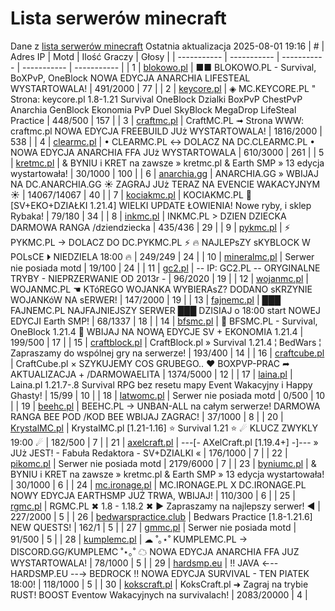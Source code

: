 
# Lista serwerów minecraft
Dane z [lista serwerów minecraft](https://mcserwery.pl/)
Ostatnia aktualizacja 2025-08-01 19:16
| # | Adres IP | Motd | Ilość Graczy | Głosy |
| ----------- | ----------- | ----------- | ----------- | ----------- |
| 1 | 	[blokowo.pl](https://mcserwery.pl/serwery/minecraft/98/) | ■■ BLOKOWO.PL - Survival, BoXPvP, OneBlock NOWA EDYCJA ANARCHIA LIFESTEAL WYSTARTOWALA! | 491/2000 | 77 |
| 2 | 	[keycore.pl](https://mcserwery.pl/serwery/minecraft/252/) | ◈ MC.KEYCORE.PL " Strona: keycore.pl 1.8-1.21 Survival OneBlock Dzialki BoxPvP ChestPvP Anarchia GenBlock Ekonomia PvP Duel SkyBlock MegaDrop LifeSteal Practice | 448/500 | 157 |
| 3 | 	[craftmc.pl](https://mcserwery.pl/serwery/minecraft/87/) | CraftMC.PL ➟ Strona WWW: craftmc.pl NOWA EDYCJA FREEBUILD JUż WYSTARTOWALA! | 1816/2000 | 538 |
| 4 | 	[clearmc.pl](https://mcserwery.pl/serwery/minecraft/194/) | • CLEARMC.PL ↔ DOLACZ NA DC.CLEARMC.PL • NOWA EDYCJA ANARCHIA FFA JUż WYSTARTOWALA | 610/3000 | 261 |
| 5 | 	[kretmc.pl](https://mcserwery.pl/serwery/minecraft/182/) | & BYNIU i KRET na zawsze » kretmc.pl & Earth SMP » 13 edycja wystartowała! | 30/1000 | 100 |
| 6 | 	[anarchia.gg](https://mcserwery.pl/serwery/minecraft/14/) | ANARCHIA.GG » WBIJAJ NA DC.ANARCHIA.GG ☀ ZAGRAJ JUż TERAZ NA EVENCIE WAKACYJNYM ☀ | 14067/14067 | 40 |
| 7 | 	[kociakmc.pl](https://mcserwery.pl/serwery/minecraft/213/) | KOCIAKMC.PL 🚀 [SV+EKO+DZIAŁKI 1.21.4] WIELKI UPDATE ŁOWIENIA! Nowe ryby, i sklep Rybaka! | 79/180 | 34 |
| 8 | 	[inkmc.pl](https://mcserwery.pl/serwery/minecraft/15/) | INKMC.PL > DZIEN DZIECKA DARMOWA RANGA /dziendziecka | 435/436 | 29 |
| 9 | 	[pykmc.pl](https://mcserwery.pl/serwery/minecraft/276/) | ⚡ PYKMC.PL → DOLACZ DO DC.PYKMC.PL ⚡ 🔥 NAJLEPѕZY ѕKYBLOCK W POLѕCE ⏵ NIEDZIELA 18:00 🔥 | 249/249 | 24 |
| 10 | 	[mineralmc.pl](https://mcserwery.pl/serwery/minecraft/603/) | Serwer nie posiada motd | 19/100 | 24 |
| 11 | 	[gc2.pl](https://mcserwery.pl/serwery/minecraft/107/) | -- IP: GC2.PL -- ORYGINALNE TRYBY - NIEPRZERWANIE OD 2013r - | 96/2020 | 19 |
| 12 | 	[wojanmc.pl](https://mcserwery.pl/serwery/minecraft/267/) | WOJANMC.PL ☚ KTóREGO WOJANKA WYBIERAsZ? DODANO sKRZYNIE WOJANKóW NA sERWER! | 147/2000 | 19 |
| 13 | 	[fajnemc.pl](https://mcserwery.pl/serwery/minecraft/100/) | ███ FAJNEMC.PL  NAJFAJNIEJSZY SERWER ███ DZISIAJ o 18:00 start NOWEJ EDYCJI Earth SMP! | 68/1337 | 18 |
| 14 | 	[bfsmc.pl](https://mcserwery.pl/serwery/minecraft/2/) | 🔪 BFSMC.PL - Survival, OneBlock 1.21.4 🔪 WBIJAJ NA NOWĄ EDYCJE SV + EKONOMIA 1.21.4 | 199/500 | 17 |
| 15 | 	[craftblock.pl](https://mcserwery.pl/serwery/minecraft/280/) | CraftBlock.pl » Survival 1.21.4 ¦ BedWars ¦ Zapraszamy do wspólnej gry na serwerze! | 193/400 | 14 |
| 16 | 	[craftcube.pl](https://mcserwery.pl/serwery/minecraft/196/) | CraftCube.pl × SZYKUJEMY COS GRUBEGO.. ♥  BOXPVP-PRAC ➦ AKTUALIZACJA + /DARMOWAELITA | 1374/5000 | 12 |
| 17 | 	[laina.pl](https://mcserwery.pl/serwery/minecraft/165/) | Laina.pl 1.21.7-.8 Survival RPG bez resetu mapy Event Wakacyjny i Happy Ghasty! | 15/99 | 10 |
| 18 | 	[latwomc.pl](https://mcserwery.pl/serwery/minecraft/1013/) | Serwer nie posiada motd | 0/500 | 10 |
| 19 | 	[beehc.pl](https://mcserwery.pl/serwery/minecraft/227/) | BEEHC.PL → UNBAN-ALL na całym serwerze! DARMOWA RANGA BEE POD /KOD BEE WBIJAJ ZAGRAC! | 37/1000 | 8 |
| 20 | 	[KrystalMC.pl](https://mcserwery.pl/serwery/minecraft/202/) | KrystalMC.pl [1.21-1.16] ⭐ Survival 1.21 ⭐ ☄ KLUCZ ZWYKLY 19:00 ☄ | 182/500 | 7 |
| 21 | 	[axelcraft.pl](https://mcserwery.pl/serwery/minecraft/223/) | ---[- AXelCraft.pl [1.19.4+] -]--- » JUż JEST! - Fabuła Redaktora - SV+DZIALKI « | 176/1000 | 7 |
| 22 | 	[pikomc.pl](https://mcserwery.pl/serwery/minecraft/944/) | Serwer nie posiada motd | 2179/6000 | 7 |
| 23 | 	[byniumc.pl](https://mcserwery.pl/serwery/minecraft/157/) | & BYNIU i KRET na zawsze » kretmc.pl & Earth SMP » 13 edycja wystartowała! | 30/1000 | 6 |
| 24 | 	[mc.ironage.pl](https://mcserwery.pl/serwery/minecraft/275/) | MC.IRONAGE.PL X DC.IRONAGE.PL  NOWY EDYCJA EARTHSMP JUŻ TRWA, WBIJAJ! | 110/300 | 6 |
| 25 | 	[rgmc.pl](https://mcserwery.pl/serwery/minecraft/34/) | RGMC.PL ✖ 1.8 - 1.18.2 ✖ ► Zapraszamy na najlepszy serwer! ◄ | 227/2000 | 5 |
| 26 | 	[bedwarspractice.club](https://mcserwery.pl/serwery/minecraft/283/) | Bedwars Practice [1.8-1.21.6] NEW QUESTS! | 162/1 | 5 |
| 27 | 	[gmmc.pl](https://mcserwery.pl/serwery/minecraft/292/) | Serwer nie posiada motd | 91/500 | 5 |
| 28 | 	[kumplemc.pl](https://mcserwery.pl/serwery/minecraft/421/) | ☁ ˚｡⋆˚ KUMPLEMC.PL → DISCORD.GG/KUMPLEMC  ˚⋆｡˚ ☁ NOWA EDYCJA ANARCHIA FFA JUZ WYSTARTOWALA! | 78/1000 | 5 |
| 29 | 	[hardsmp.eu](https://mcserwery.pl/serwery/minecraft/621/) | !! JAVA ←-- HARDSMP.EU --→ BEDROCK !! NOWA EDYCJA SURVIVAL - TEN PIATEK 18:00! | 118/1000 | 5 |
| 30 | 	[kokscraft.pl](https://mcserwery.pl/serwery/minecraft/1/) | KoksCraft.pl ➜ Zagraj na trybie RUST! BOOST Eventow Wakacyjnych na survivalach! | 2083/20000 | 4 |
